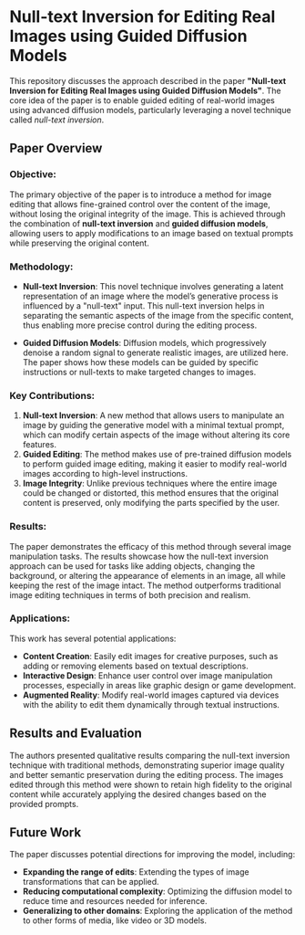 # Null-text Inversion for Editing Real Images using Guided Diffusion Models

This repository discusses the approach described in the paper **"Null-text Inversion for Editing Real Images using Guided Diffusion Models"**. The core idea of the paper is to enable guided editing of real-world images using advanced diffusion models, particularly leveraging a novel technique called *null-text inversion*.

## Paper Overview

### Objective:
The primary objective of the paper is to introduce a method for image editing that allows fine-grained control over the content of the image, without losing the original integrity of the image. This is achieved through the combination of **null-text inversion** and **guided diffusion models**, allowing users to apply modifications to an image based on textual prompts while preserving the original content.

### Methodology:
- **Null-text Inversion**: This novel technique involves generating a latent representation of an image where the model’s generative process is influenced by a "null-text" input. This null-text inversion helps in separating the semantic aspects of the image from the specific content, thus enabling more precise control during the editing process.
  
- **Guided Diffusion Models**: Diffusion models, which progressively denoise a random signal to generate realistic images, are utilized here. The paper shows how these models can be guided by specific instructions or null-texts to make targeted changes to images.

### Key Contributions:
1. **Null-text Inversion**: A new method that allows users to manipulate an image by guiding the generative model with a minimal textual prompt, which can modify certain aspects of the image without altering its core features.
2. **Guided Editing**: The method makes use of pre-trained diffusion models to perform guided image editing, making it easier to modify real-world images according to high-level instructions.
3. **Image Integrity**: Unlike previous techniques where the entire image could be changed or distorted, this method ensures that the original content is preserved, only modifying the parts specified by the user.

### Results:
The paper demonstrates the efficacy of this method through several image manipulation tasks. The results showcase how the null-text inversion approach can be used for tasks like adding objects, changing the background, or altering the appearance of elements in an image, all while keeping the rest of the image intact. The method outperforms traditional image editing techniques in terms of both precision and realism.

### Applications:
This work has several potential applications:
- **Content Creation**: Easily edit images for creative purposes, such as adding or removing elements based on textual descriptions.
- **Interactive Design**: Enhance user control over image manipulation processes, especially in areas like graphic design or game development.
- **Augmented Reality**: Modify real-world images captured via devices with the ability to edit them dynamically through textual instructions.

## Results and Evaluation

The authors presented qualitative results comparing the null-text inversion technique with traditional methods, demonstrating superior image quality and better semantic preservation during the editing process. The images edited through this method were shown to retain high fidelity to the original content while accurately applying the desired changes based on the provided prompts.

## Future Work

The paper discusses potential directions for improving the model, including:
- **Expanding the range of edits**: Extending the types of image transformations that can be applied.
- **Reducing computational complexity**: Optimizing the diffusion model to reduce time and resources needed for inference.
- **Generalizing to other domains**: Exploring the application of the method to other forms of media, like video or 3D models.

